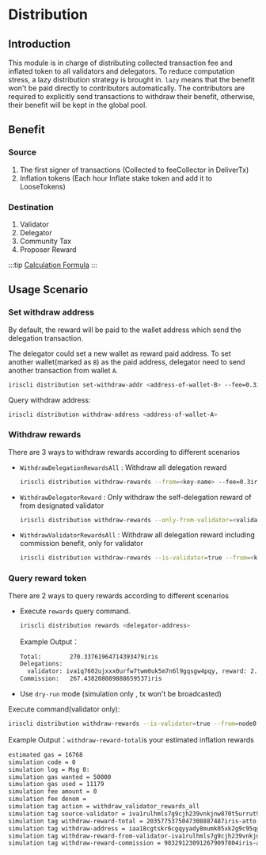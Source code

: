 # Distribution

## Introduction

This module is in charge of distributing collected transaction fee and inflated token to all validators and delegators. To reduce computation stress, a lazy distribution strategy is brought in. `lazy` means that the benefit won't be paid directly to contributors automatically. The contributors are required to explicitly send transactions to withdraw their benefit, otherwise, their benefit will be kept in the global pool.

## Benefit

### Source

1. The first signer of transactions (Collected to feeCollector in DeliverTx)
2. Inflation tokens (Each hour Inflate stake token and add it to LooseTokens)

### Destination

1. Validator
2. Delegator
3. Community Tax
4. Proposer Reward

:::tip
[Calculation Formula](../concepts/general-concepts.md#staking-rewards-calculation-formula)
:::

## Usage Scenario

### Set withdraw address

By default, the reward will be paid to the wallet address which send the delegation transaction.

The delegator could set a new wallet as reward paid address. To set another wallet(marked as `B`) as the paid address, delegator need to send another transaction from wallet `A`.

```bash
iriscli distribution set-withdraw-addr <address-of-wallet-B> --fee=0.3iris --from=<key-name-of-wallet-A> --chain-id=irishub
```  

Query withdraw address:

```bash
iriscli distribution withdraw-address <address-of-wallet-A>
```

### Withdraw rewards

There are 3 ways to withdraw rewards according to different scenarios

- `WithdrawDelegationRewardsAll` : Withdraw all delegation reward

  ```bash
  iriscli distribution withdraw-rewards --from=<key-name> --fee=0.3iris --chain-id=irishub
  ```

- `WithdrawDelegatorReward` : Only withdraw the self-delegation reward of from designated validator

  ```bash
  iriscli distribution withdraw-rewards --only-from-validator=<validator-address> --from=<key-name> --fee=0.3iris --chain-id=irishub
  ```

- `WithdrawValidatorRewardsAll` : Withdraw all delegation reward including commission benefit, only for validator

  ```bash
  iriscli distribution withdraw-rewards --is-validator=true --from=<key-name> --fee=0.3iris --chain-id=irishub
  ```

### Query reward token

There are 2 ways to query rewards according to different scenarios

- Execute `rewards` query command.

  ```bash
  iriscli distribution rewards <delegator-address>
  ```

  Example Output：

  ```bash
  Total:        270.33761964714393479iris
  Delegations:  
    validator: iva1q7602ujxxx0urfw7twm0uk5m7n6l9gqsgw4pqy, reward: 2.899411557255275253iris
  Commission:   267.438208089888659537iris
  ```

- Use `dry-run` mode (simulation only , tx won't be broadcasted)

Execute command(validator only):

```bash
iriscli distribution withdraw-rewards --is-validator=true --from=node0 --dry-run --chain-id=irishub-stage --fee=0.3iris --commit
```

Example Output：`withdraw-reward-total`is your estimated inflation rewards

```bash
estimated gas = 16768
simulation code = 0
simulation log = Msg 0:
simulation gas wanted = 50000
simulation gas used = 11179
simulation fee amount = 0
simulation fee denom =
simulation tag action = withdraw_validator_rewards_all
simulation tag source-validator = iva1rulhmls7g9cjh239vnkjnw870t5urrut9cyrxl
simulation tag withdraw-reward-total = 2035775375047308887487iris-atto
simulation tag withdraw-address = iaa18cgtskr6cgqyyady8mumk05xk2g9c95qgw5556
simulation tag withdraw-reward-from-validator-iva1rulhmls7g9cjh239vnkjnw870t5urrut9cyrxl = 1052484144134629789682iris-atto
simulation tag withdraw-reward-commission = 983291230912679097804iris-atto
```
